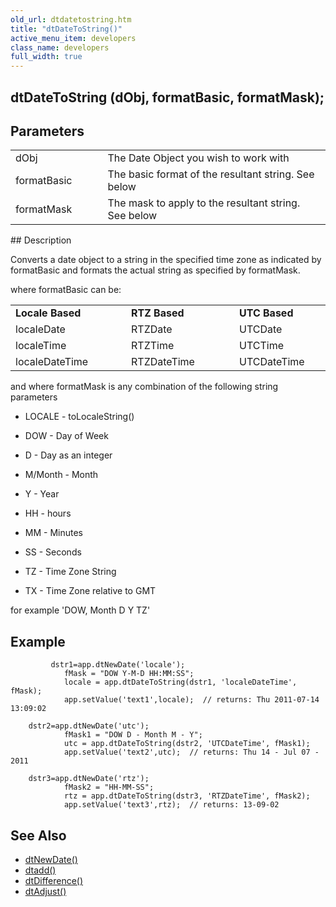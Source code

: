 ```yaml
---
old_url: dtdatetostring.htm
title: "dtDateToString()"
active_menu_item: developers
class_name: developers
full_width: true
---
```



## dtDateToString (dObj, formatBasic, formatMask);

## Parameters

<table>
<tr>
<td width="133">
dObj

</td>
<td width="20">
</td>
<td width="750">
The Date Object you wish to work with

</td>
</tr>
<tr>
<td width="133">
formatBasic

</td>
<td width="20">
</td>
<td width="750">
The basic format of the resultant string. See below

</td>
</tr>
<tr>
<td width="133">
formatMask

</td>
<td width="20">
</td>
<td width="750">
The mask to apply to the resultant string. See below

</td>
</tr>
</table>
## Description

Converts a date object to a string in the specified time zone as indicated by formatBasic and formats the actual string as specified by formatMask.

where formatBasic can be:

<table>
<tr>
<td width="133">
  <strong>Locale Based</strong>

</td>
<td width="20">

</td>
<td width="127">
  <strong>RTZ Based</strong>

</td>
<td width="14">

</td>
<td width="130">
  <strong>UTC Based</strong>

</td>
</tr>
<tr>
<td width="133">
localeDate

</td>
<td width="20">

</td>
<td width="127">
RTZDate

</td>
<td width="14">

</td>
<td width="130">
UTCDate

</td>
</tr>
<tr>
<td width="133">
localeTime

</td>
<td width="20">

</td>
<td width="127">
RTZTime

</td>
<td width="14">

</td>
<td width="130">
UTCTime

</td>
</tr>
<tr>
<td width="133">
localeDateTime

</td>
<td width="20">

</td>
<td width="127">
RTZDateTime

</td>
<td width="14">

</td>
<td width="130">
UTCDateTime

</td>
</tr>
</table>

and where formatMask is any combination of the following string parameters

 - LOCALE - toLocaleString()

 - DOW - Day of Week

 - D - Day as an integer

 - M/Month - Month

 - Y - Year

 - HH - hours

 - MM - Minutes

 - SS - Seconds

 - TZ - Time Zone String

 - TX - Time Zone relative to GMT

for example 'DOW, Month D Y TZ'

## Example

             dstr1=app.dtNewDate('locale');
                fMask = "DOW Y-M-D HH:MM:SS";
                locale = app.dtDateToString(dstr1, 'localeDateTime', fMask);
                app.setValue('text1',locale);  // returns: Thu 2011-07-14 13:09:02
        
        dstr2=app.dtNewDate('utc');
                fMask1 = "DOW D - Month M - Y";
                utc = app.dtDateToString(dstr2, 'UTCDateTime', fMask1);
                app.setValue('text2',utc);  // returns: Thu 14 - Jul 07 - 2011
     
        dstr3=app.dtNewDate('rtz');
                fMask2 = "HH-MM-SS";
                rtz = app.dtDateToString(dstr3, 'RTZDateTime', fMask2);
                app.setValue('text3',rtz);  // returns: 13-09-02
   

## See Also

 - [dtNewDate()](/developers/documentation/scripting-apis/client-api/date-time-management-functions/dtnewdate)
 - [dtadd()](/developers/documentation/scripting-apis/client-api/date-time-management-functions/dtadd)
 - [dtDifference()](/developers/documentation/scripting-apis/client-api/date-time-management-functions/dtdifference)
 - [dtAdjust()](/developers/documentation/scripting-apis/client-api/date-time-management-functions/dtadjust)

